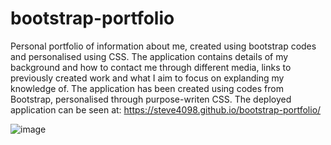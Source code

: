 # bootstrap-portfolio
Personal portfolio of information about me, created using bootstrap codes and personalised using CSS.
The application contains details of my background and how to contact me through different media, links to previously created work and what I aim to focus on explanding my knowledge of. 
The application has been created using codes from Bootstrap, personalised through purpose-writen CSS.
The deployed application can be seen at: https://steve4098.github.io/bootstrap-portfolio/

![image](https://github.com/steve4098/bootstrap-portfolio/assets/139075699/500b0a6f-2702-470e-aa18-adcb8f432c91)


